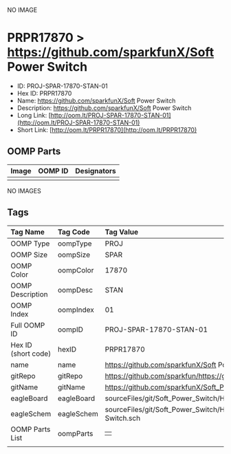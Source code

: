 


  
NO IMAGE  
# PRPR17870 > https://github.com/sparkfunX/Soft Power Switch

- ID: PROJ-SPAR-17870-STAN-01
- Hex ID: PRPR17870
- Name: https://github.com/sparkfunX/Soft Power Switch
- Description: https://github.com/sparkfunX/Soft Power Switch
- Long Link: [http://oom.lt/PROJ-SPAR-17870-STAN-01](http://oom.lt/PROJ-SPAR-17870-STAN-01)
- Short Link: [http://oom.lt/PRPR17870](http://oom.lt/PRPR17870)

## OOMP Parts
  

|Image|OOMP ID|Designators|
| :--- | :--- | :--- |
||||
  
NO IMAGES  
## Tags
  

|Tag Name|Tag Code|Tag Value|
| :--- | :--- | :--- |
|OOMP Type|oompType|PROJ|
|OOMP Size|oompSize|SPAR|
|OOMP Color|oompColor|17870|
|OOMP Description|oompDesc|STAN|
|OOMP Index|oompIndex|01|
|Full OOMP ID|oompID|PROJ-SPAR-17870-STAN-01|
|Hex ID (short code)|hexID|PRPR17870|
|name|name|https://github.com/sparkfunX/Soft Power Switch|
|gitRepo|gitRepo|https://github.com/sparkfun/https://github.com/sparkfunX/Soft_Power_Switch|
|gitName|gitName|https://github.com/sparkfunX/Soft_Power_Switch|
|eagleBoard|eagleBoard|sourceFiles/git/Soft_Power_Switch/Hardware/SparkFun Soft Power Switch.brd|
|eagleSchem|eagleSchem|sourceFiles/git/Soft_Power_Switch/Hardware/SparkFun Soft Power Switch.sch|
|OOMP Parts List|oompParts|<table><tr><td></td></tr></table>|
||||
